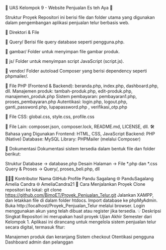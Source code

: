 🌟 UAS Kelompok 9 - Website Penjualan Es teh Aya 🌟

Struktur Proyek
Repositori ini berisi file dan folder utama yang digunakan dalam pengembangan aplikasi penjualan telur berbasis web.

📂 Direktori & File

📁 Query/
Berisi file query database seperti pengguna.php.

📁 gambar/
Folder untuk menyimpan file gambar produk.

📁 js/
Folder untuk menyimpan script JavaScript (script.js).

📁 vendor/
Folder autoload Composer yang berisi dependency seperti phpmailer/.

📄 File PHP (Frontend & Backend):
beranda.php, index.php, dashboard.php, dll.
Manajemen produk: tambah-produk.php, edit-produk.php, manajemen_produk.php
Sistem pembayaran: pembayaran1.php, proses_pembayaran.php
Autentikasi: login.php, logout.php, ganti_password.php, lupapassword.php , verifikasi_otp.php

📄 File CSS:
global.css, style.css, profile.css

📄 File Lain:
composer.json, composer.lock, README.md, LICENSE, dll.
🛠️ Bahasa yang Digunakan
Frontend: HTML, CSS, JavaScript
Backend: PHP (Native)
Database: MySQL
Library: PHPMailer (melalui Composer)

📖 Dokumentasi
Dokumentasi sistem tersedia dalam bentuk file dan folder berikut:

Struktur Database → database.php
Desain Halaman → File *.php dan *.css
Query & Proses → Query/, proses_beli.php, dll

🧑‍🤝‍🧑 Kontributor
Nama	GitHub Profile
Pandu Sagalang	🌐 PanduSagalang
Amelia Candra	🌐 AmeliaCandra21
🚀 Cara Menjalankan Proyek
Clone repositori ke lokal:
git clone https://github.com/BimoET/Proyek_Penjualan_Telur.git
Jalankan XAMPP, dan letakkan file di dalam folder htdocs.
Import database ke phpMyAdmin.
Buka http://localhost/Proyek_Penjualan_Telur melalui browser.
Login menggunakan akun yang telah dibuat atau register jika tersedia.
💡 Deskripsi Singkat
Repositori ini merupakan hasil proyek Ujian Akhir Semester dari Kelompok 1. Aplikasi ini dirancang untuk mengelola sistem penjualan telur secara digital, termasuk fitur:

Manajemen produk dan keranjang
Sistem checkout
Otentikasi pengguna
Dashboard admin dan pelanggan
 
